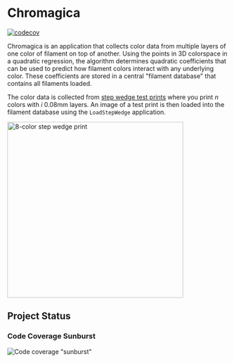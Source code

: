 # Chromagica

[![codecov](https://codecov.io/gh/Daghis/Chromagica/graph/badge.svg?token=3YC2A4GIE7)](https://codecov.io/gh/Daghis/Chromagica)

Chromagica is an application that collects color data from multiple layers of one color of filament
on top of another. Using the points in 3D colorspace in a quadratic regression, the algorithm
determines quadratic coefficients that can be used to predict how filament colors interact with
any underlying color. These coefficients are stored in a central "filament database" that
contains all filaments loaded.

The color data is collected from [step wedge test prints](https://makerworld.com/en/models/508600)
where you print _n_ colors with _i_ 0.08mm layers. An image of a test print is then loaded into
the filament database using the `LoadStepWedge` application.

<img alt="8-color step wedge print" width="400" src="examples/8x8-color-sample.png"/>

## Project Status

### Code Coverage Sunburst

![Code coverage "sunburst"](https://codecov.io/gh/Daghis/Chromagica/graphs/sunburst.svg?token=3YC2A4GIE7)
